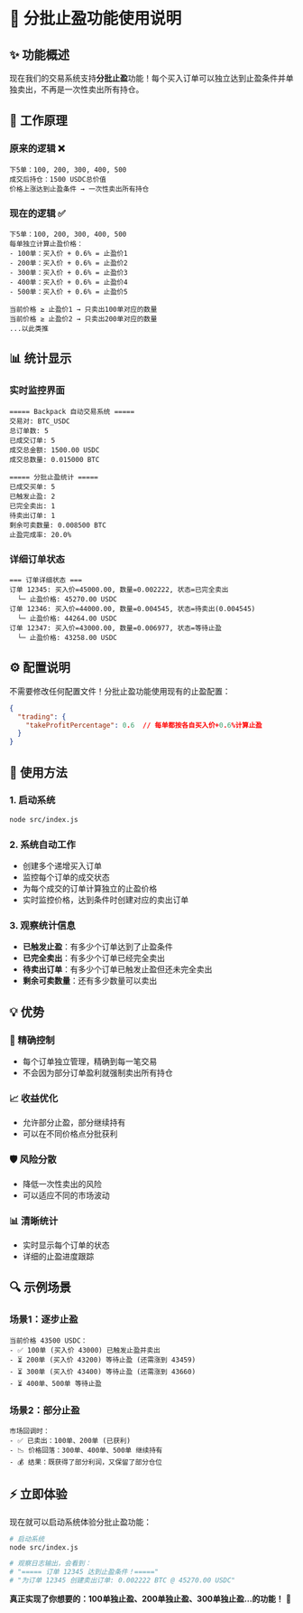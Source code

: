 # 🎯 分批止盈功能使用说明

## ✨ 功能概述

现在我们的交易系统支持**分批止盈**功能！每个买入订单可以独立达到止盈条件并单独卖出，不再是一次性卖出所有持仓。

## 🔄 工作原理

### 原来的逻辑 ❌
```
下5单：100, 200, 300, 400, 500
成交后持仓：1500 USDC总价值
价格上涨达到止盈条件 → 一次性卖出所有持仓
```

### 现在的逻辑 ✅
```
下5单：100, 200, 300, 400, 500
每单独立计算止盈价格：
- 100单：买入价 + 0.6% = 止盈价1
- 200单：买入价 + 0.6% = 止盈价2  
- 300单：买入价 + 0.6% = 止盈价3
- 400单：买入价 + 0.6% = 止盈价4
- 500单：买入价 + 0.6% = 止盈价5

当前价格 ≥ 止盈价1 → 只卖出100单对应的数量
当前价格 ≥ 止盈价2 → 只卖出200单对应的数量
...以此类推
```

## 📊 统计显示

### 实时监控界面
```
===== Backpack 自动交易系统 =====
交易对: BTC_USDC
总订单数: 5
已成交订单: 5
成交总金额: 1500.00 USDC
成交总数量: 0.015000 BTC

===== 分批止盈统计 =====
已成交买单: 5
已触发止盈: 2
已完全卖出: 1
待卖出订单: 1
剩余可卖数量: 0.008500 BTC
止盈完成率: 20.0%
```

### 详细订单状态
```
=== 订单详细状态 ===
订单 12345: 买入价=45000.00, 数量=0.002222, 状态=已完全卖出
  └─ 止盈价格: 45270.00 USDC
订单 12346: 买入价=44000.00, 数量=0.004545, 状态=待卖出(0.004545)
  └─ 止盈价格: 44264.00 USDC
订单 12347: 买入价=43000.00, 数量=0.006977, 状态=等待止盈
  └─ 止盈价格: 43258.00 USDC
```

## ⚙️ 配置说明

不需要修改任何配置文件！分批止盈功能使用现有的止盈配置：

```json
{
  "trading": {
    "takeProfitPercentage": 0.6  // 每单都按各自买入价+0.6%计算止盈
  }
}
```

## 🚀 使用方法

### 1. 启动系统
```bash
node src/index.js
```

### 2. 系统自动工作
- 创建多个递增买入订单
- 监控每个订单的成交状态
- 为每个成交的订单计算独立的止盈价格
- 实时监控价格，达到条件时创建对应的卖出订单

### 3. 观察统计信息
- **已触发止盈**：有多少个订单达到了止盈条件
- **已完全卖出**：有多少个订单已经完全卖出
- **待卖出订单**：有多少个订单已触发止盈但还未完全卖出
- **剩余可卖数量**：还有多少数量可以卖出

## 💡 优势

### 🎯 精确控制
- 每个订单独立管理，精确到每一笔交易
- 不会因为部分订单盈利就强制卖出所有持仓

### 📈 收益优化
- 允许部分止盈，部分继续持有
- 可以在不同价格点分批获利

### 🛡️ 风险分散
- 降低一次性卖出的风险
- 可以适应不同的市场波动

### 📊 清晰统计
- 实时显示每个订单的状态
- 详细的止盈进度跟踪

## 🔍 示例场景

### 场景1：逐步止盈
```
当前价格 43500 USDC：
- ✅ 100单 (买入价 43000) 已触发止盈并卖出
- ⏳ 200单 (买入价 43200) 等待止盈 (还需涨到 43459)
- ⏳ 300单 (买入价 43400) 等待止盈 (还需涨到 43660)
- ⏳ 400单、500单 等待止盈
```

### 场景2：部分止盈
```
市场回调时：
- ✅ 已卖出：100单、200单 (已获利)
- 📉 价格回落：300单、400单、500单 继续持有
- 💰 结果：既获得了部分利润，又保留了部分仓位
```

## ⚡ 立即体验

现在就可以启动系统体验分批止盈功能：

```bash
# 启动系统
node src/index.js

# 观察日志输出，会看到：
# "===== 订单 12345 达到止盈条件！====="
# "为订单 12345 创建卖出订单: 0.002222 BTC @ 45270.00 USDC"
```

**真正实现了你想要的：100单独止盈、200单独止盈、300单独止盈...的功能！** 🎉